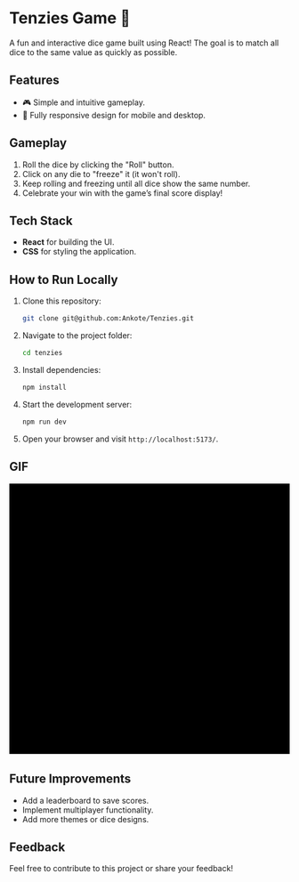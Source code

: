 # Tenzies Game 🎲

A fun and interactive dice game built using React! The goal is to match all dice to the same value as quickly as possible.

## Features
- 🎮 Simple and intuitive gameplay.
- 📱 Fully responsive design for mobile and desktop.

## Gameplay
1. Roll the dice by clicking the "Roll" button.
2. Click on any die to "freeze" it (it won't roll).
3. Keep rolling and freezing until all dice show the same number.
4. Celebrate your win with the game’s final score display!

## Tech Stack
- **React** for building the UI.
- **CSS** for styling the application.

## How to Run Locally
1. Clone this repository:
   ```bash
   git clone git@github.com:Ankote/Tenzies.git
   ```
2. Navigate to the project folder:
   ```bash
   cd tenzies
   ```
3. Install dependencies:
   ```bash
   npm install
   ```
4. Start the development server:
   ```bash
   npm run dev
   ```
5. Open your browser and visit `http://localhost:5173/`.


## GIF
![Tenzies Game in Action](./src/assets/tenzies.gif)

## Future Improvements
- Add a leaderboard to save scores.
- Implement multiplayer functionality.
- Add more themes or dice designs.

## Feedback
Feel free to contribute to this project or share your feedback!

